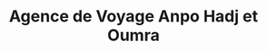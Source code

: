 ---
title: "Agence de Voyage Anpo Hadj et Oumra"
url: /tahoua/agence-de-voyage-anpo-hadj-et-oumra/
shop: Reisebüro
---